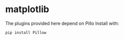 # matplotlib

The plugins provided here depend on Pillo
Install with:

```bash
pip install Pillow
```
